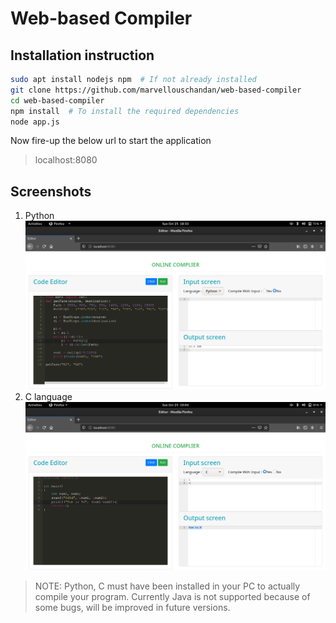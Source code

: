 # Web-based Compiler

## Installation instruction
```bash
sudo apt install nodejs npm  # If not already installed
git clone https://github.com/marvellouschandan/web-based-compiler
cd web-based-compiler
npm install  # To install the required dependencies
node app.js
```

Now fire-up the below url to start the application

> localhost:8080

## Screenshots
1. Python
![Python](./images/1.png)
2. C language
![C language](./images/2.png)

> NOTE: Python, C must have been installed in your PC to actually compile your program.
> Currently Java is not supported because of some bugs, will be improved in future versions.
